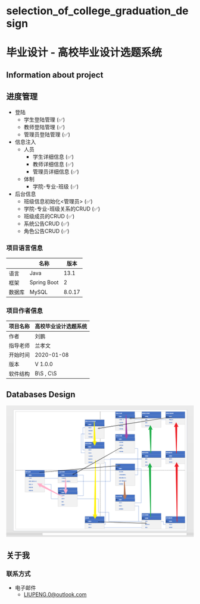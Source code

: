 # selection_of_college_graduation_design
# 毕业设计 - 高校毕业设计选题系统

## Information about project

## 进度管理

* 登陆
  *   学生登陆管理 (✅)
  *   教师登陆管理 (✅)
  *   管理员登陆管理 (✅)
* 信息注入
    * 人员
        * 学生详细信息 (✅)
        * 教师详细信息 (✅)
        * 管理员详细信息 (✅)
    * 体制
        * 学院-专业-班级 (✅)
* 后台信息
  *   班级信息初始化<管理员> (✅)
  *   学院-专业-班级关系的CRUD (✅)
  *   班级成员的CRUD (✅)
  *   系统公告CRUD (✅)
  *   角色公告CRUD (✅)

### 项目语言信息

|  | 名称 | 版本 |
| --- | --- | --- |
| 语言 | Java | 13.1 |
| 框架 | Spring Boot | 2 |
| 数据库 | MySQL | 8.0.17 |


### 项目作者信息



| 项目名称 | 高校毕业设计选题系统 |
| --- | --- |
| 作者 | 刘鹏 |
| 指导老师 | 兰孝文 |
| 开始时间 | 2020-01-08 |
| 版本 | V 1.0.0 |
| 软件结构 | B\S , C\S |

## Databases Design

![](readmeImage/image01.png)

## 关于我

### 联系方式

* 电子邮件
    * LIUPENG.0@outlook.com


    